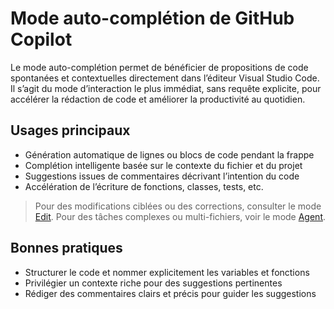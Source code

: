 # Mode auto-complétion de GitHub Copilot

Le mode auto-complétion permet de bénéficier de propositions de code spontanées et contextuelles directement dans l’éditeur Visual Studio Code. Il s’agit du mode d’interaction le plus immédiat, sans requête explicite, pour accélérer la rédaction de code et améliorer la productivité au quotidien.

## Usages principaux

- Génération automatique de lignes ou blocs de code pendant la frappe
- Complétion intelligente basée sur le contexte du fichier et du projet
- Suggestions issues de commentaires décrivant l’intention du code
- Accélération de l’écriture de fonctions, classes, tests, etc.

> Pour des modifications ciblées ou des corrections, consulter le mode [Edit](./mode-edit.md). Pour des tâches complexes ou multi-fichiers, voir le mode [Agent](./mode-agent.md).

## Bonnes pratiques

- Structurer le code et nommer explicitement les variables et fonctions
- Privilégier un contexte riche pour des suggestions pertinentes
- Rédiger des commentaires clairs et précis pour guider les suggestions
